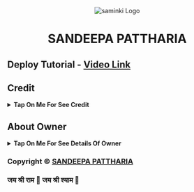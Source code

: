 <p align="center">
  <img src="https://i1.sndcdn.com/avatars-000583046589-asicj6-t500x500.jpg" alt="saminki Logo">
</p>
<h1 align="center">
  SANDEEPA PATTHARIA 
</h1>

## Deploy Tutorial - [Video Link](https://youtube.com/c/sandeeppatharia)

## Credit

<b><details><summary>Tap On Me For See Credit</summary>

🕉 Credit Goes To [SANDEEPA](https://telegram.me/SANDEEPA_PATTHARIA) So Don't Forgot To Give Credit 🕉

🕉 And Thank You So Much To All Who Help In This Journey 🕉

Copyright ©️ [SANDEEPA](https://telegram.me/SANDEEPA_PATTHARI)

</b>
</details>

## About Owner 

<b><details><summary>Tap On Me For See Details Of Owner</summary>

- YouTube Channel : [SAM](https://youtube.com/@sandeepapattharia)
- Telegram Channel : [SAM](https://telegram.me/SANDEEPA_PATTHARIA)
- Contact Link : [SAM](https://telegram.me/SANDEEPA_PATTHARIA)
- Instagram Id Link : [SAM](https://instagram.com/sandeepapattharia)

</b>
</details>


### Copyright ©️ [SANDEEPA PATTHARIA](https://youtube.com/@SANDEEPA.PATTHARIA)

<b><h3> जय श्री राम 🙏
जय श्री श्याम 🌹 </h3></b>
